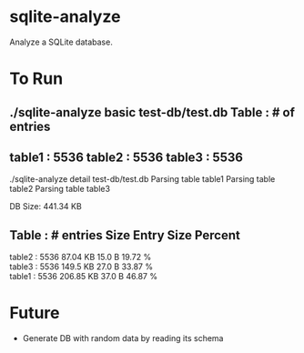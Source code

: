 sqlite-analyze
==============

Analyze a SQLite database. 

To Run
======

./sqlite-analyze basic test-db/test.db
Table           : # of entries
--------------------------------------
table1          : 5536
table2          : 5536
table3          : 5536
--------------------------------------

./sqlite-analyze detail test-db/test.db
Parsing table table1
Parsing table table2
Parsing table table3

DB Size: 441.34 KB

Table           : # entries        Size             Entry Size       Percent         
-------------------------------------------------------------------------------------
table2          : 5536             87.04 KB         15.0 B           19.72 %         
table3          : 5536             149.5 KB         27.0 B           33.87 %         
table1          : 5536             206.85 KB        37.0 B           46.87 %



Future
======
- Generate DB with random data by reading its schema


